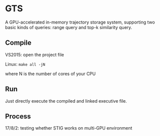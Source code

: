 # GTS
A GPU-accelerated in-memory trajectory storage system, supporting two basic kinds of queries: range query and top-k similarity query.

## Compile ##
VS2015: open the project file

Linux: `make all -jN`

where N is the number of cores of your CPU

## Run ##
Just directly execute the compiled and linked executive file.

## Process ##
17/8/2: testing whether STIG works on multi-GPU environment
